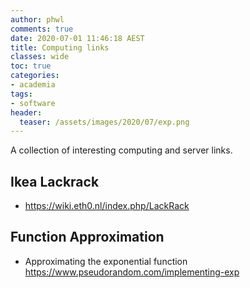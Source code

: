 ```yaml
---
author: phwl
comments: true
date: 2020-07-01 11:46:18 AEST
title: Computing links
classes: wide
toc: true
categories:
- academia
tags:
- software
header:
  teaser: /assets/images/2020/07/exp.png
---
```

A collection of interesting computing and server links.

<!-- more -->

## Ikea Lackrack
* <https://wiki.eth0.nl/index.php/LackRack>

## Function Approximation
* Approximating the exponential function <https://www.pseudorandom.com/implementing-exp>


